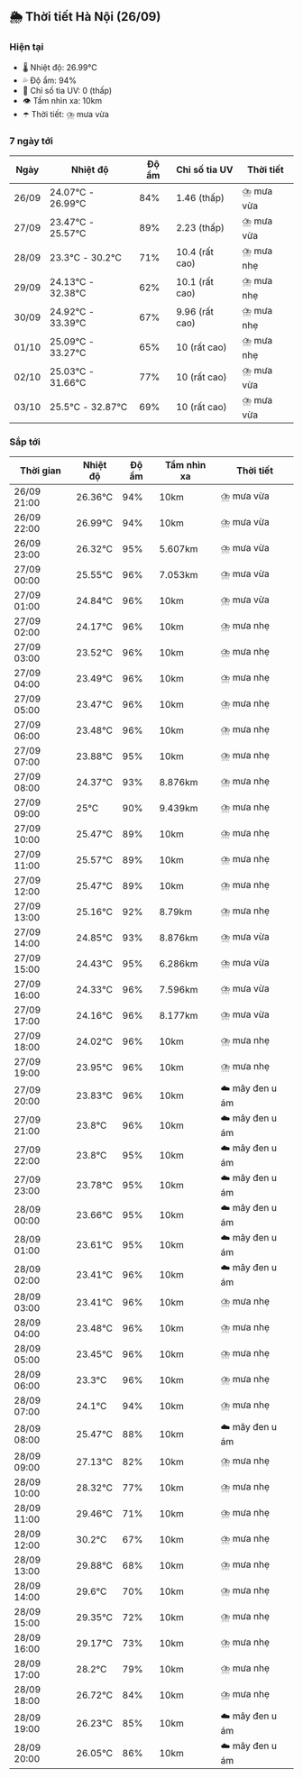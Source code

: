 ## 🌦️ Thời tiết Hà Nội (26/09)

### Hiện tại

- 🌡️ Nhiệt độ: 26.99℃
- 💦 Độ ẩm: 94%
- 🌟 Chỉ số tia UV: 0 (thấp)
- 👁️ Tầm nhìn xa: 10km
- ☂️ Thời tiết: ⛈️ mưa vừa

### 7 ngày tới

| Ngày | Nhiệt độ | Độ ẩm | Chỉ số tia UV | Thời tiết |
| --- | --- | --- | --- | --- |
| 26/09 | 24.07℃ - 26.99℃ | 84% | 1.46 (thấp) | ⛈️ mưa vừa |
| 27/09 | 23.47℃ - 25.57℃ | 89% | 2.23 (thấp) | ⛈️ mưa vừa |
| 28/09 | 23.3℃ - 30.2℃ | 71% | 10.4 (rất cao) | ⛈️ mưa nhẹ |
| 29/09 | 24.13℃ - 32.38℃ | 62% | 10.1 (rất cao) | ⛈️ mưa nhẹ |
| 30/09 | 24.92℃ - 33.39℃ | 67% | 9.96 (rất cao) | ⛈️ mưa nhẹ |
| 01/10 | 25.09℃ - 33.27℃ | 65% | 10 (rất cao) | ⛈️ mưa nhẹ |
| 02/10 | 25.03℃ - 31.66℃ | 77% | 10 (rất cao) | ⛈️ mưa vừa |
| 03/10 | 25.5℃ - 32.87℃ | 69% | 10 (rất cao) | ⛈️ mưa vừa |

### Sắp tới

| Thời gian | Nhiệt độ | Độ ẩm | Tầm nhìn xa | Thời tiết |
| --- | --- | --- | --- | --- |
| 26/09 21:00 | 26.36℃ | 94% | 10km | ⛈️ mưa vừa |
| 26/09 22:00 | 26.99℃ | 94% | 10km | ⛈️ mưa vừa |
| 26/09 23:00 | 26.32℃ | 95% | 5.607km | ⛈️ mưa vừa |
| 27/09 00:00 | 25.55℃ | 96% | 7.053km | ⛈️ mưa vừa |
| 27/09 01:00 | 24.84℃ | 96% | 10km | ⛈️ mưa vừa |
| 27/09 02:00 | 24.17℃ | 96% | 10km | ⛈️ mưa nhẹ |
| 27/09 03:00 | 23.52℃ | 96% | 10km | ⛈️ mưa nhẹ |
| 27/09 04:00 | 23.49℃ | 96% | 10km | ⛈️ mưa nhẹ |
| 27/09 05:00 | 23.47℃ | 96% | 10km | ⛈️ mưa nhẹ |
| 27/09 06:00 | 23.48℃ | 96% | 10km | ⛈️ mưa nhẹ |
| 27/09 07:00 | 23.88℃ | 95% | 10km | ⛈️ mưa nhẹ |
| 27/09 08:00 | 24.37℃ | 93% | 8.876km | ⛈️ mưa nhẹ |
| 27/09 09:00 | 25℃ | 90% | 9.439km | ⛈️ mưa nhẹ |
| 27/09 10:00 | 25.47℃ | 89% | 10km | ⛈️ mưa nhẹ |
| 27/09 11:00 | 25.57℃ | 89% | 10km | ⛈️ mưa nhẹ |
| 27/09 12:00 | 25.47℃ | 89% | 10km | ⛈️ mưa nhẹ |
| 27/09 13:00 | 25.16℃ | 92% | 8.79km | ⛈️ mưa nhẹ |
| 27/09 14:00 | 24.85℃ | 93% | 8.876km | ⛈️ mưa vừa |
| 27/09 15:00 | 24.43℃ | 95% | 6.286km | ⛈️ mưa vừa |
| 27/09 16:00 | 24.33℃ | 96% | 7.596km | ⛈️ mưa vừa |
| 27/09 17:00 | 24.16℃ | 96% | 8.177km | ⛈️ mưa vừa |
| 27/09 18:00 | 24.02℃ | 96% | 10km | ⛈️ mưa nhẹ |
| 27/09 19:00 | 23.95℃ | 96% | 10km | ⛈️ mưa nhẹ |
| 27/09 20:00 | 23.83℃ | 96% | 10km | ☁️ mây đen u ám |
| 27/09 21:00 | 23.8℃ | 96% | 10km | ☁️ mây đen u ám |
| 27/09 22:00 | 23.8℃ | 95% | 10km | ☁️ mây đen u ám |
| 27/09 23:00 | 23.78℃ | 95% | 10km | ☁️ mây đen u ám |
| 28/09 00:00 | 23.66℃ | 95% | 10km | ☁️ mây đen u ám |
| 28/09 01:00 | 23.61℃ | 95% | 10km | ☁️ mây đen u ám |
| 28/09 02:00 | 23.41℃ | 96% | 10km | ☁️ mây đen u ám |
| 28/09 03:00 | 23.41℃ | 96% | 10km | ⛈️ mưa nhẹ |
| 28/09 04:00 | 23.48℃ | 96% | 10km | ⛈️ mưa nhẹ |
| 28/09 05:00 | 23.45℃ | 96% | 10km | ⛈️ mưa nhẹ |
| 28/09 06:00 | 23.3℃ | 96% | 10km | ⛈️ mưa nhẹ |
| 28/09 07:00 | 24.1℃ | 94% | 10km | ⛈️ mưa nhẹ |
| 28/09 08:00 | 25.47℃ | 88% | 10km | ☁️ mây đen u ám |
| 28/09 09:00 | 27.13℃ | 82% | 10km | ⛈️ mưa nhẹ |
| 28/09 10:00 | 28.32℃ | 77% | 10km | ⛈️ mưa nhẹ |
| 28/09 11:00 | 29.46℃ | 71% | 10km | ⛈️ mưa nhẹ |
| 28/09 12:00 | 30.2℃ | 67% | 10km | ⛈️ mưa nhẹ |
| 28/09 13:00 | 29.88℃ | 68% | 10km | ⛈️ mưa nhẹ |
| 28/09 14:00 | 29.6℃ | 70% | 10km | ⛈️ mưa nhẹ |
| 28/09 15:00 | 29.35℃ | 72% | 10km | ⛈️ mưa nhẹ |
| 28/09 16:00 | 29.17℃ | 73% | 10km | ⛈️ mưa nhẹ |
| 28/09 17:00 | 28.2℃ | 79% | 10km | ⛈️ mưa nhẹ |
| 28/09 18:00 | 26.72℃ | 84% | 10km | ⛈️ mưa nhẹ |
| 28/09 19:00 | 26.23℃ | 85% | 10km | ☁️ mây đen u ám |
| 28/09 20:00 | 26.05℃ | 86% | 10km | ☁️ mây đen u ám |
